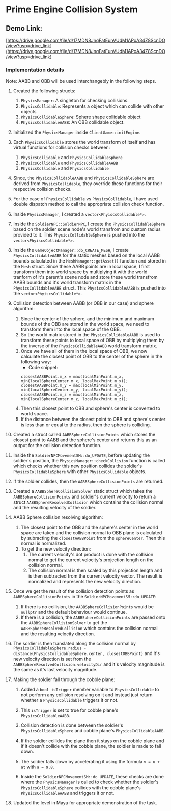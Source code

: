 # Prime Engine Collision System
## Demo Link: 
[https://drive.google.com/file/d/17MDN8JnqFatEunVUdM1APoA34Z8ScnDO/view?usp=drive_link](https://drive.google.com/file/d/17MDN8JnqFatEunVUdM1APoA34Z8ScnDO/view?usp=drive_link)

### Implementation details
Note: AABB and OBB will be used interchangebly in the following steps.
1. Created the following structs:
    1. `PhysicsManager`: A singleton for checking collisions.
    1. `PhysicsCollidable`: Represents a object which can collide with other objects
    1. `PhysicsCollidableSphere`: Sphere shape collidable object
    1. `PhysicsCollidableAABB`: An OBB collidable object.

1. Initialized the `PhysicsManager` inside `ClientGame::initEngine`.

1. Each `PhysicsCollidable` stores the world transform of itself and has virtual functions for collision checks between:
    1. `PhysicsCollidable` and `PhysicsCollidableSphere`
    1. `PhysicsCollidable` and `PhysicsCollidableAABB`
    1. `PhysicsCollidable` and `PhysicsCollidable`

1. Since, the `PhysicsCollidableAABB` and `PhysicsCollidableSphere` are derived from `PhysicsCollidable`, they override these functions for their respective collision checks.

1. For the case of `PhysicsCollidable` vs `PhysicsCollidable`, I have used double dispatch method to call the appropriate collision check function.

1. Inside `PhysicsManager`, I created a `vector<PhyiscsCollidable*>`.

1. Inside the `SoldierNPC::SoldierNPC`, I create the `PhysicsCollidableSphere` based on the soldier scene node's world transfrom and custom radius provided to it. This `PhysicsCollidableSphere` is pushed into the `vector<PhyiscsCollidable*>`.

1. Inside the `GameObjectManager::do_CREATE_MESH`, I create `PhysicsCollidableAABB` for the static meshes based on the local AABB bounds calculated in the `MeshManager::getAsset()` function and stored in the `Mesh` struct. Since these AABB points are in local space, I first transform them into world space by multiplying it with the world tranform of it's parent's scene node and store these world transfrom AABB bounds and it's world transform matrix in the `PhysicsCollidableAABB` struct. This `PhysicsCollidableAABB` is pushed into the `vector<PhyiscsCollidable*>`.

1. Collision detection between AABB (or OBB in our case) and sphere algorithm:
    1. Since the center of the sphere, and the minimum and maximum bounds of the OBB are stored in the world space, we need to transform them into the local space of the OBB.
    1. So the world matrix stored in the `PhysicsCollidableAABB` is used to transform these points to local space of OBB by multiplying them by the inverse of the `PhysicsCollidableAABB` world transform matrix.
    1. Once we have all of them in the local space of OBB, we now calculate the closest point of OBB to the center of the sphere in the following way:
        - Code snippet: 
        ```
        closestAABBPoint.m_x = max(localMinPoint.m_x, min(localSphereCenter.m_x, localMaxPoint.m_x));
        closestAABBPoint.m_y = max(localMinPoint.m_y, min(localSphereCenter.m_y, localMaxPoint.m_y));
        closestAABBPoint.m_z = max(localMinPoint.m_z, min(localSphereCenter.m_z, localMaxPoint.m_z));
        ```
    1. Then this closest point to OBB and sphere's center is converted to world space.
    1. If the distance between the closest point to OBB and sphere's center is less than or equal to the radius, then the sphere is colliding.

1. Created a struct called `AABBSphereCollisionPoints` which stores the closest point to AABB and the sphere's center and returns this as an output for the collision detection function.

1. Inside the `SoldierNPCMovementSM::do_UPDATE`, before updating the soldier's position, the `PhysicsManager::checkCollision` function is called which checks whether this new position collides the soldier's `PhysicsCollidableSphere` with other `PhysicsCollidable` objects.

1. If the soldier collides, then the `AABBSphereCollisionPoints` are returned.

1. Created a `AABBSphereCollisionSolver` static struct which takes the `AABBSphereCollisionPoints` and soldier's current velocity to return a struct `AABBSphereResolvedCollision` which contains the collision normal and the resulting velocity of the soldier.

1. AABB Sphere collision resolving algorithm:
    1. The closest point to the OBB and the sphere's center in the world space are taken and the collision normal to OBB plane is calculated by subracting the `closestAABBPoint` from the `sphereCenter`. Then this normal is normalized.
    1. To get the new velocity direction:
        1. The current velocity's dot product is done with the collision normal to get the current velocity's projection length on the collision normal.
        1. The collision normal is then scaled by this projection length and is then subtracted from the current velocity vector. The result is normalized and represents the new velocity direction.

1. Once we get the result of the collision detection points as `AABBSphereCollisionPoints` in the `SoldierNPCMovementSM::do_UPDATE`:
    1. If there is no collision, the `AABBSphereCollisionPoints` would be `nullptr` and the default behaviour would continue.
    1. If there is a collision, the `AABBSphereCollisionPoints` are passed onto the `AABBSphereCollisionSolver` to get the `AABBSphereResolvedCollision` which contains the collision normal and the resulting velocity direction.

1. The soldier is then translated along the collision normal by `PhysicsCollidableSphere.radius - distance(PhysicsCollidableSphere.center, closestOBBPoint)` and it's new velocity direction is set from the `AABBSphereResolvedCollision.velocityDir` and it's velocity magnitude is the same as it's last velocity magnitude.

1. Making the soldier fall through the cobble plane:

    1. Added a `bool isTrigger` member variable to `PhysicsCollidable` to not perform any collision resolving on it and instead just return whether a `PhysicsCollidable` triggers it or not.

    1. This `isTrigger` is set to true for cobble plane's `PhysicsCollidableAABB`.

    1. Collision detection is done between the soldier's `PhysicsCollidableSphere` and cobble plane's `PhysicsCollidableAABB`.

    1. If the soldier collides the plane then it stays on the cobble plane and if it doesn't collide with the cobble plane, the soldier is made to fall down.
    
    1. The soldier falls down by accelerating it using the formula `v = u + at` with `a = 9.8`.

    1. Inside the `SoldierNPCMovementSM::do_UPDATE`, these checks are done where the `PhysicsManager` is called to check whether the soldier's `PhysicsCollidableSphere` collides with the cobble plane's `PhysicsCollidableAABB` and triggers it or not.

1. Updated the level in Maya for appropriate demonstration of the task.
